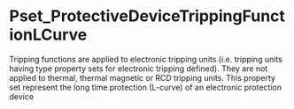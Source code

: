 # Pset_ProtectiveDeviceTrippingFunctionLCurve

Tripping functions are applied to electronic tripping units (i.e. tripping units having type property sets for electronic tripping defined). They are not applied to thermal, thermal magnetic or RCD tripping units.<!-- end of definition -->
This property set represent the long time protection (L-curve) of an electronic protection device
